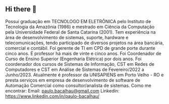 ## Hi there 👋

<!--
**paulobacalhau/paulobacalhau** is a ✨ _special_ ✨ repository because its `README.md` (this file) appears on your GitHub profile.

Here are some ideas to get you started:

- 🔭 I’m currently working on ...
- 🌱 I’m currently learning ...
- 👯 I’m looking to collaborate on ...
- 🤔 I’m looking for help with ...
- 💬 Ask me about ...
- 📫 How to reach me: ...
- 😄 Pronouns: ...
- ⚡ Fun fact: ...
-->
Possui graduação em TECNOLOGO EM ELETRÔNICA pelo Instituto de Tecnologia da Amazônia (1986) e mestrado em Ciência da Computação pela Universidade Federal de Santa Catarina (2001). Tem experiência na área de desenvolvimento de sistemas, suporte, hardware e telecomunicações, tendo participado de diversos projetos na área bancária, comercial e contábil. Foi gerente de TI em CPD de grande porte durante cinco anos.  É professor há mais de vinte e cinco anos. Foi Coordenador de Curso de Ensino Superior (Engenharia Elétrica) por dois anos. Foi coordenador dos cursos de Sistemas de Informação, CST em Redes de Computadores e CST em Análise de Sistemas de Fevereiro/2022 a Junho/2023. Atualmente é professor da UNISAPIENS em Porto Velho - RO e presta serviços em empresa de desenvolvimento de software de Automação Comercial como consultor/analista de sistemas.
Como me encontrar:
Email: paulo.bacalhau@gmail.com
Linkedin: https://www.linkedin.com/in/paulo-bacalhau/

